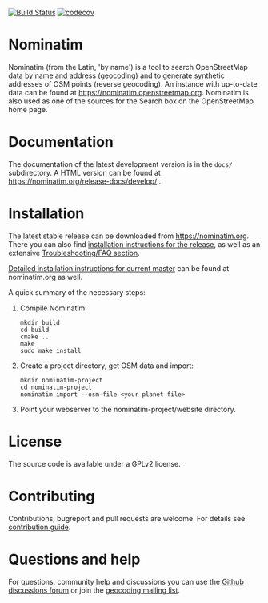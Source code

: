 [![Build Status](https://github.com/osm-search/Nominatim/workflows/CI%20Tests/badge.svg)](https://github.com/osm-search/Nominatim/actions?query=workflow%3A%22CI+Tests%22)
[![codecov](https://codecov.io/gh/osm-search/Nominatim/branch/master/graph/badge.svg?token=8P1LXrhCMy)](https://codecov.io/gh/osm-search/Nominatim)

# Nominatim

Nominatim (from the Latin, 'by name') is a tool to search OpenStreetMap data
by name and address (geocoding) and to generate synthetic addresses of
OSM points (reverse geocoding). An instance with up-to-date data can be found
at https://nominatim.openstreetmap.org. Nominatim is also used as one of the
sources for the Search box on the OpenStreetMap home page.

# Documentation

The documentation of the latest development version is in the
`docs/` subdirectory. A HTML version can be found at
https://nominatim.org/release-docs/develop/ .

# Installation

The latest stable release can be downloaded from https://nominatim.org.
There you can also find [installation instructions for the release](https://nominatim.org/release-docs/latest/admin/Installation), as well as an extensive [Troubleshooting/FAQ section](https://nominatim.org/release-docs/latest/admin/Faq/).

[Detailed installation instructions for current master](https://nominatim.org/release-docs/develop/admin/Installation)
can be found at nominatim.org as well.

A quick summary of the necessary steps:

1.  Compile Nominatim:

        mkdir build
        cd build
        cmake ..
        make
        sudo make install

2.  Create a project directory, get OSM data and import:

        mkdir nominatim-project
        cd nominatim-project
        nominatim import --osm-file <your planet file>

3.  Point your webserver to the nominatim-project/website directory.

# License

The source code is available under a GPLv2 license.

# Contributing

Contributions, bugreport and pull requests are welcome.
For details see [contribution guide](CONTRIBUTING.md).

# Questions and help

For questions, community help and discussions you can use the
[Github discussions forum](https://github.com/osm-search/Nominatim/discussions)
or join the
[geocoding mailing list](https://lists.openstreetmap.org/listinfo/geocoding).
